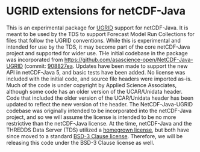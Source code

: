 # UGRID extensions for netCDF-Java

This is an experimental package for [UGRID](https://ugrid-conventions.github.io/ugrid-conventions/) support for netCDF-Java.
It is meant to be used by the TDS to support Forecast Model Run Collections for files that follow the UGRID conventions.
While this is experimental and intended for use by the TDS, it may become part of the core netCDF-Java project and supported for wider use.
THe initial codebase in the package was incorporated from https://github.com/asascience-open/NetCDF-Java-UGRID (commit: [908827ea](https://github.com/asascience-open/NetCDF-Java-UGRID/commit/908827ea96b38cee4d022c5b8498c48d6fd3adf1).
Updates have been made to support the new API in netCDF-Java 5, and basic tests have been added.
No license was included with the initial code, and source file headers were imported as-is.
Much of the code is under copyright by Applied Science Associates, although some code has an older version of the UCAR/Unidata header.
Code that included the older version of the UCAR/Unidata header has been updated to reflect the new version of the header.
The NetCDF-Java-UGRID codebase was originally intended to be incorporated into the netCDF-Java project, and so we will assume the license is intended to be no more restrictive than the netCDF-Java license.
At the time, netCDF-Java and the THREDDS Data Server (TDS) utilized a [homegrown license](https://github.com/Unidata/thredds/blob/4.6.x/LICENSE.txt), but both have since moved to a standard [BSD-3 Clause license](https://github.com/Unidata/tds/blob/main/LICENSE).
Therefore, we will be releasing this code under the BSD-3 Clause license as well.
